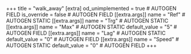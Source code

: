 +++
title = "walk_away"
[extra]
od_unimplemented = true # AUTOGEN FIELD
is_override = false # AUTOGEN FIELD
[[extra.args]]
name = "Ref" # AUTOGEN STATIC
[[extra.args]]
name = "Trg" # AUTOGEN STATIC
[[extra.args]]
name = "Max" # AUTOGEN STATIC
default_value = "5" # AUTOGEN FIELD
[[extra.args]]
name = "Lag" # AUTOGEN STATIC
default_value = "0" # AUTOGEN FIELD
[[extra.args]]
name = "Speed" # AUTOGEN STATIC
default_value = "0" # AUTOGEN FIELD
+++